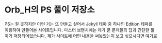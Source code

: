 # Orb_H의 PS 풀이 저장소

PS는 잘 못하지만 이런 거는 또 만들고 싶어서 Jekyll 테마 중 하나인 [Edition](https://github.com/CloudCannon/edition-jekyll-template) 테마를 이용하여 만들어본 사이트입니다. 마스터 브랜치에는 제가 푼 문제들의 답과 간단한 풀이가 저장되어있습니다. 제가 사이트에 어떤 내용을 써놓았는지 보고 싶으시다면 [여기](https://orb-h.github.io/nojam)로
